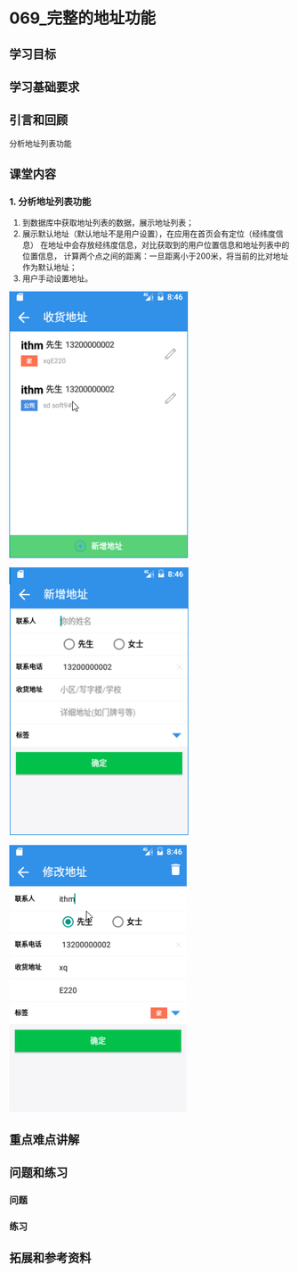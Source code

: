 # 069_完整的地址功能
## 学习目标

## 学习基础要求

## 引言和回顾
分析地址列表功能

## 课堂内容
### 1. 分析地址列表功能
1. 到数据库中获取地址列表的数据，展示地址列表；
2. 展示默认地址（默认地址不是用户设置），在应用在首页会有定位（经纬度信息）
在地址中会存放经纬度信息，对比获取到的用户位置信息和地址列表中的位置信息，
计算两个点之间的距离：一旦距离小于200米，将当前的比对地址作为默认地址；
3. 用户手动设置地址。

![](img/takeout009.png)

![](img/takeout010.png)

![](img/takeout011.png)

## 重点难点讲解

## 问题和练习

### 问题

### 练习

## 拓展和参考资料
